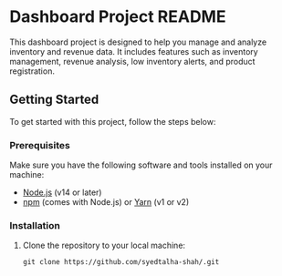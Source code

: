 # Dashboard Project README

This dashboard project is designed to help you manage and analyze inventory and revenue data. It includes features such as inventory management, revenue analysis, low inventory alerts, and product registration.

## Getting Started

To get started with this project, follow the steps below:

### Prerequisites

Make sure you have the following software and tools installed on your machine:

- [Node.js](https://nodejs.org/) (v14 or later)
- [npm](https://www.npmjs.com/) (comes with Node.js) or [Yarn](https://yarnpkg.com/) (v1 or v2)

### Installation

1. Clone the repository to your local machine:

   ```shell
   git clone https://github.com/syedtalha-shah/.git
